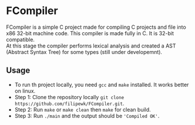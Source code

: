 # FCompiler

FCompiler is a simple C project made for compiling C projects and file into x86 32-bit machine code.
This compiler is made fully in C. It is 32-bit compatible.
<br />
At this stage the compiler performs lexical analysis and created a AST (Abstract Syntax Tree) for some types (still under developemnt).

## Usage
- To run th project locally, you need `gcc` and `make` installed. It works better on linux.
- Step 1: Clone the repository locally `git clone https://github.com/filipewk/FCompiler.git`.
- Step 2: Run `make` or `make clean` then `make` for clean build.
- Step 3: Run `./main` and the output should be `'Compiled OK'`.